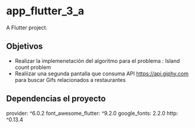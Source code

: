 # app_flutter_3_a

A Flutter project.

## Objetivos

- Realizar la implemenetación del algoritmo para el problema : Island count problem
- Realiizar una segunda pantalla que consuma API https://api.giphy.com para buscar Gifs relacionados a restaurantes

## Dependencias el proyecto
  provider: ^6.0.2 
  font_awesome_flutter: ^9.2.0
  google_fonts: 2.2.0
  http: ^0.13.4
